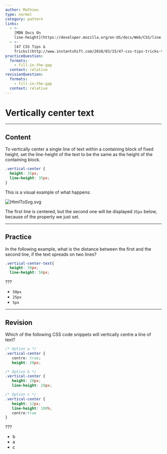 ```yaml
---
author: Mathieu
type: normal
category: pattern
links:
  - >-
    [MDN Docs On
    line-height](https://developer.mozilla.org/en-US/docs/Web/CSS/line-height){website}
  - >-
    [47 CSS Tips &
    Tricks](http://www.instantshift.com/2010/03/15/47-css-tips-tricks-to-take-your-site-to-the-next-level/){website}
practiceQuestion:
  formats:
    - fill-in-the-gap
  context: relative
revisionQuestion:
  formats:
    - fill-in-the-gap
  context: relative
---
```


# Vertically center text


---

## Content

To vertically center a single line of text within a containing block of fixed height, set the line-height of the text to be the same as the height of the containing block.

```css
.vertical-center {
  height: 35px;
  line-height: 35px;
}
```

This is a visual example of what happens:

![HtmlToSvg.svg](https://img.enkipro.com/0b8a2d80f169af42d4448e639ac02e2a.png)

The first line is centered, but the second one will be displayed `35px` below, because of the property we just set.


---

## Practice

In the following example, what is the distance between the first and the second line, if the text spreads on two lines?

```css
.vertical-center-text{
  height: 50px;
  line-height: 50px;
```

???

- `50px`
- `25px`
- `5px`


---

## Revision

Which of the following CSS code snippets will vertically centre a line of text?

```css
/* Option a */
.vertical-center {
   centre: true;
   height: 20px;

/* Option b */
.vertical-center {
   height: 28px;
   line-height: 28px;

/* Option c */
.vertical-center {
   height: 12px;
   line-height: 100%;
   centre:true
}

```

???

- b
- a
- c
